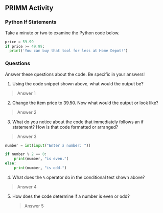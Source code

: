 ## PRIMM Activity
### Python If Statements

Take a minute or two to examine the Python code below.

```python
price = 59.99
if price >= 49.99:
  print('You can buy that tool for less at Home Depot!')
```

### Questions
Answer these questions about the code.  Be specific in your answers!

1. Using the code snippet shown above, what would the output be?
> Answer 1


2. Change the item price to 39.50.  Now what would the output or look like?
> Answer 2


3. What do you notice about the code that immediately follows an if statement?  How is that code formatted or arranged?
> Answer 3

```python
number = int(input("Enter a number: "))

if number % 2 == 0:
    print(number, "is even.")
else:
    print(number, "is odd.")
```

4. What does the `%` operator do in the conditional test shown above?
> Answer 4


5. How does the code determine if a number is even or odd?
   > Answer 5
